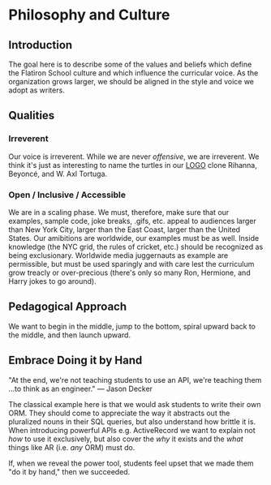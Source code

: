 # Philosophy and Culture

## Introduction

The goal here is to describe some of the values and beliefs which define the
Flatiron School culture and which influence the curricular voice. As the
organization grows larger, we should be aligned in the style and voice we adopt
as writers.

## Qualities

### Irreverent

Our voice is irreverent. While we are never _offensive_, we are irreverent. We
think it's just as interesting to name the turtles in our [LOGO][] clone
Rihanna, Beyonc&eacute;, and W. Axl Tortuga.

### Open / Inclusive / Accessible

We are in a scaling phase. We must, therefore, make sure that our examples,
sample code, joke breaks, .gifs, etc. appeal to audiences larger than New York
City, larger than the East Coast, larger than the United States. Our amibitions
are worldwide, our examples must be as well. Inside knowledge (the NYC grid,
the rules of cricket, etc.) should be recognized as being exclusionary.
Worldwide media juggernauts as example are permissible, but must be used
sparingly and with care lest the curriculum grow treacly or over-precious
(there's only so many Ron, Hermione, and Harry jokes to go around).

## Pedagogical Approach

We want to begin in the middle, jump to the bottom, spiral upward back to
the middle, and then launch upward.

## Embrace Doing it by Hand

"At the end, we're not teaching students to use an API, we're teaching them
...to think as an engineer." &mdash; Jason Decker

The classical example here is that we would ask students to write their own
ORM. They should come to appreciate the way it abstracts out the pluralized
nouns in their SQL queries, but also understand how brittle it is. When
introducing powerful APIs e.g. ActiveRecord we want to explain not _how_ to
use it exclusively, but also cover the _why_ it exists and the _what_ things
like AR (i.e. _any_ ORM) must do.

If, when we reveal the power tool, students feel upset that we made them
"do it by hand," then we succeeded.

[LOGO]: https://en.wikipedia.org/wiki/Logo_(programming_language)

